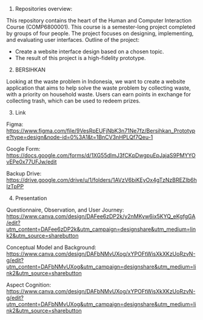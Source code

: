 1. Repositories overview:

This repository contains the heart of the Human and Computer Interaction Course (COMP6800001). This course is a semester-long project completed by groups of four people. The project focuses on designing, implementing, and evaluating user interfaces. Outline of the project:
- Create a website interface design based on a chosen topic.
- The result of this project is a high-fidelity prototype.


2. BERSIHKAN

Looking at the waste problem in Indonesia, we want to create a website application that aims to help solve the waste problem by collecting waste, with a priority on household waste. Users can earn points in exchange for collecting trash, which can be used to redeem prizes.


3. Link

Figma: https://www.figma.com/file/9VesRpEUFjNbK3n71Ne7fz/Bersihkan_Prototype?type=design&node-id=0%3A1&t=1BnCV3nHPLQf7Qeu-1

Google Form: https://docs.google.com/forms/d/1XG55dlmJ3fCKpDwgpuEpJajaS9PMYYOvEPe0x77UFJw/edit

Backup Drive: https://drive.google.com/drive/u/1/folders/1AVzV6biKEyOx4gTzNzBREZIb6hIzTpPP


4. Presentation

Questionnaire, Observation, and User Journey: https://www.canva.com/design/DAFee6zDP2k/y2nMKyw6ix5KYQ_eKgfgGA/edit?utm_content=DAFee6zDP2k&utm_campaign=designshare&utm_medium=link2&utm_source=sharebutton

Conceptual Model and Background: https://www.canva.com/design/DAFbNMvUXog/xYPOFtWisXkXKzUoRzvN-g/edit?utm_content=DAFbNMvUXog&utm_campaign=designshare&utm_medium=link2&utm_source=sharebutton

Aspect Cognition: https://www.canva.com/design/DAFbNMvUXog/xYPOFtWisXkXKzUoRzvN-g/edit?utm_content=DAFbNMvUXog&utm_campaign=designshare&utm_medium=link2&utm_source=sharebutton




